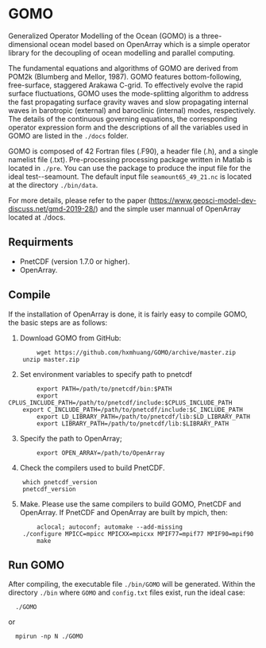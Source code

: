 # GOMO
Generalized Operator Modelling of the Ocean (GOMO) is a three-dimensional ocean model based on OpenArray which is a simple operator library for the decoupling of ocean modelling and parallel computing.

The fundamental equations and algorithms of GOMO are derived from POM2k (Blumberg and Mellor, 1987). GOMO features bottom-following, free-surface, staggered Arakawa C-grid. To effectively evolve the rapid surface fluctuations, GOMO uses the mode-splitting algorithm to address the fast propagating surface gravity waves and slow propagating internal waves in barotropic (external) and baroclinic (internal) modes, respectively. The details of the continuous governing equations, the corresponding operator expression form and the descriptions of all the variables used in GOMO are listed in the `./docs` folder.

GOMO is composed of 42 Fortran files (.F90), a header file (.h), and a single namelist file (.txt). Pre-processing processing package written in Matlab is located in `./pre`. You can use the package to produce the input file for the ideal test--seamount. The default input file `seamount65_49_21.nc` is located at the directory `./bin/data`. 

For more details, please refer to the paper (https://www.geosci-model-dev-discuss.net/gmd-2019-28/) and the simple user mannual of OpenArray located at ./docs.

## Requirments
* PnetCDF (version 1.7.0 or higher).  
* OpenArray.  

## Compile 
If the installation of OpenArray is done, it is fairly easy to compile GOMO, the basic steps are as follows:

  1) Download GOMO from GitHub:  

```shell
        wget https://github.com/hxmhuang/GOMO/archive/master.zip  
	unzip master.zip
```

  2) Set environment variables to specify path to pnetcdf   

```shell
        export PATH=/path/to/pnetcdf/bin:$PATH   
        export CPLUS_INCLUDE_PATH=/path/to/pnetcdf/include:$CPLUS_INCLUDE_PATH    
	export C_INCLUDE_PATH=/path/to/pnetcdf/include:$C_INCLUDE_PATH   
        export LD_LIBRARY_PATH=/path/to/pnetcdf/lib:$LD_LIBRARY_PATH    
        export LIBRARY_PATH=/path/to/pnetcdf/lib:$LIBRARY_PATH   
```

  3) Specify the path to OpenArray;  
```shell
        export OPEN_ARRAY=/path/to/OpenArray
```

  4) Check the compilers used to build PnetCDF.

```shell
	which pnetcdf_version
	pnetcdf_version
```

  5) Make. Please use the same compilers to build GOMO, PnetCDF and OpenArray. If PnetCDF and OpenArray are built by mpich, then:  

```shell
        aclocal; autoconf; automake --add-missing  
	./configure MPICC=mpicc MPICXX=mpicxx MPIF77=mpif77 MPIF90=mpif90
        make  
```

## Run GOMO
After compiling, the executable file `./bin/GOMO` will be generated. Within the directory `./bin` where `GOMO` and `config.txt` files exist, run the ideal case:
   
```shell
  ./GOMO   
```

or
  
```shell
  mpirun -np N ./GOMO   
```
